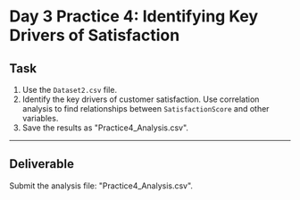 # Day 3 Practice 4: Identifying Key Drivers of Satisfaction

## Task
1. Use the `Dataset2.csv` file.
2. Identify the key drivers of customer satisfaction. Use correlation analysis to find relationships between `SatisfactionScore` and other variables.
3. Save the results as "Practice4_Analysis.csv".

---

## Deliverable
Submit the analysis file: "Practice4_Analysis.csv".
